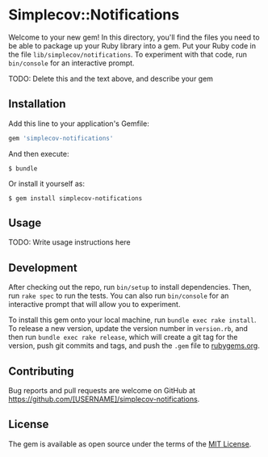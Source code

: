 # Simplecov::Notifications

Welcome to your new gem! In this directory, you'll find the files you need to be able to package up your Ruby library into a gem. Put your Ruby code in the file `lib/simplecov/notifications`. To experiment with that code, run `bin/console` for an interactive prompt.

TODO: Delete this and the text above, and describe your gem

## Installation

Add this line to your application's Gemfile:

```ruby
gem 'simplecov-notifications'
```

And then execute:

    $ bundle

Or install it yourself as:

    $ gem install simplecov-notifications

## Usage

TODO: Write usage instructions here

## Development

After checking out the repo, run `bin/setup` to install dependencies. Then, run `rake spec` to run the tests. You can also run `bin/console` for an interactive prompt that will allow you to experiment.

To install this gem onto your local machine, run `bundle exec rake install`. To release a new version, update the version number in `version.rb`, and then run `bundle exec rake release`, which will create a git tag for the version, push git commits and tags, and push the `.gem` file to [rubygems.org](https://rubygems.org).

## Contributing

Bug reports and pull requests are welcome on GitHub at https://github.com/[USERNAME]/simplecov-notifications.


## License

The gem is available as open source under the terms of the [MIT License](http://opensource.org/licenses/MIT).

